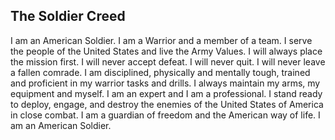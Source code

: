## The Soldier Creed

I am an American Soldier.
I am a Warrior and a member of a team. I serve the people of the United States and live the Army Values.
I will always place the mission first.
I will never accept defeat.
I will never quit.
I will never leave a fallen comrade.
I am disciplined, physically and mentally tough, trained and proficient in my warrior tasks and drills.
I always maintain my arms, my equipment and myself.
I am an expert and I am a professional.
I stand ready to deploy, engage, and destroy the enemies of the United States of America in close combat.
I am a guardian of freedom and the American way of life.
I am an American Soldier. 